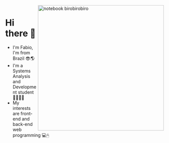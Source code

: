 <img src="https://raw.githubusercontent.com/MicaelliMedeiros/micaellimedeiros/master/image/computer-illustration.png" min-width="400px" max-width="400px" width="400px" align="right" alt="notebook birobirobiro">

<div align="left">
<h1> Hi there 👋</h1>
  
  - I'm Fabio, I'm from Brazil 😎🌎
  - I'm a Systems Analysis and Development student 👨🏻‍🎓🏬
  - My interests are front-end and back-end web programming 💻🖱
  
